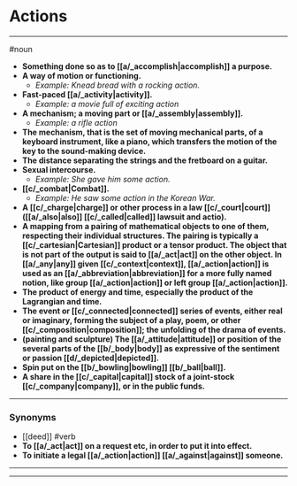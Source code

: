 # Actions
---
#noun
- **Something done so as to [[a/_accomplish|accomplish]] a purpose.**
- **A way of motion or functioning.**
	- _Example: Knead bread with a rocking action._
- **Fast-paced [[a/_activity|activity]].**
	- _Example: a movie full of exciting action_
- **A mechanism; a moving part or [[a/_assembly|assembly]].**
	- _Example: a rifle action_
- **The mechanism, that is the set of moving mechanical parts, of a keyboard instrument, like a piano, which transfers the motion of the key to the sound-making device.**
- **The distance separating the strings and the fretboard on a guitar.**
- **Sexual intercourse.**
	- _Example: She gave him some action._
- **[[c/_combat|Combat]].**
	- _Example: He saw some action in the Korean War._
- **A [[c/_charge|charge]] or other process in a law [[c/_court|court]] ([[a/_also|also]] [[c/_called|called]] lawsuit and actio).**
- **A mapping from a pairing of mathematical objects to one of them, respecting their individual structures. The pairing is typically a [[c/_cartesian|Cartesian]] product or a tensor product. The object that is not part of the output is said to [[a/_act|act]] on the other object. In [[a/_any|any]] given [[c/_context|context]], [[a/_action|action]] is used as an [[a/_abbreviation|abbreviation]] for a more fully named notion, like group [[a/_action|action]] or left group [[a/_action|action]].**
- **The product of energy and time, especially the product of the Lagrangian and time.**
- **The event or [[c/_connected|connected]] series of events, either real or imaginary, forming the subject of a play, poem, or other [[c/_composition|composition]]; the unfolding of the drama of events.**
- **(painting and sculpture) The [[a/_attitude|attitude]] or position of the several parts of the [[b/_body|body]] as expressive of the sentiment or passion [[d/_depicted|depicted]].**
- **Spin put on the [[b/_bowling|bowling]] [[b/_ball|ball]].**
- **A share in the [[c/_capital|capital]] stock of a joint-stock [[c/_company|company]], or in the public funds.**
---
### Synonyms
- [[deed]]
#verb
- **To [[a/_act|act]] on a request etc, in order to put it into effect.**
- **To initiate a legal [[a/_action|action]] [[a/_against|against]] someone.**
---
---
